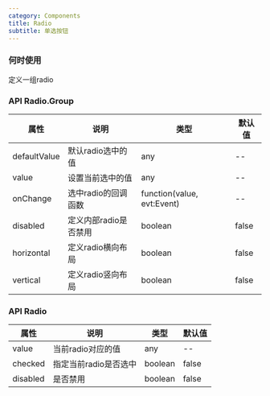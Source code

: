 ```yaml
---
category: Components
title: Radio
subtitle: 单选按钮
---
```


### 何时使用
定义一组radio 

### API Radio.Group
| 属性 | 说明 | 类型 | 默认值 |
| --- | --- | --- | --- |
| defaultValue | 默认radio选中的值 | any | -- |
| value | 设置当前选中的值 | any | -- |
| onChange | 选中radio的回调函数 | function(value, evt:Event) | -- |
| disabled | 定义内部radio是否禁用 | boolean | false |
| horizontal | 定义radio横向布局 | boolean | false |
| vertical | 定义radio竖向布局 | boolean | false |

### API Radio
| 属性 | 说明 | 类型 | 默认值 |
| --- | --- | --- | --- |
| value | 当前radio对应的值| any | -- |
| checked | 指定当前radio是否选中 | boolean | false |
| disabled | 是否禁用 | boolean | false |
